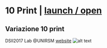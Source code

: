 # 10 Print | [launch / open](http://dsii-2017-unirsm.github.io/ccristiano22/ccristiano22/10%20Print/Prova%2010%20Print)
## Variazione 10 print ##
DSII2017 Lab @UNIRSM [website](http://dsii-2017-unirsm.github.io)
![alt text](http://i.imgur.com/0Ns4D2t.png)

